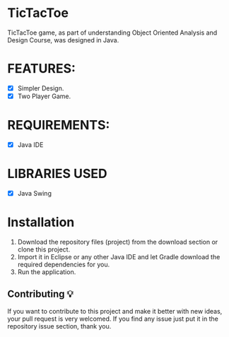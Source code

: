 # TicTacToe
TicTacToe game, as part of understanding Object Oriented Analysis and Design Course, was designed in Java.

# FEATURES:
* [x] Simpler Design.
* [x] Two Player Game.

# REQUIREMENTS:
* [x] Java IDE


# LIBRARIES USED
* [x] Java Swing

# Installation
1. Download the repository files (project) from the download section or clone this project. 
2. Import it in Eclipse or any other Java IDE and let Gradle download the required dependencies for you.
3. Run the application.

## Contributing 💡
If you want to contribute to this project and make it better with new ideas, your pull request is very welcomed.
If you find any issue just put it in the repository issue section, thank you.


